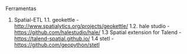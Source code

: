 Ferramentas
1. Spatial-ETL
  1.1. geokettle - http://www.spatialytics.org/projects/geokettle/
  1.2. hale studio - https://github.com/halestudio/hale/
  1.3 Spatial extension for Talend - https://talend-spatial.github.io/
  1.4 stetl - https://github.com/geopython/stetl
